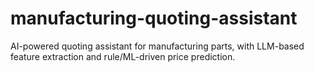 # manufacturing-quoting-assistant
AI-powered quoting assistant for manufacturing parts, with LLM-based feature extraction and rule/ML-driven price prediction.
